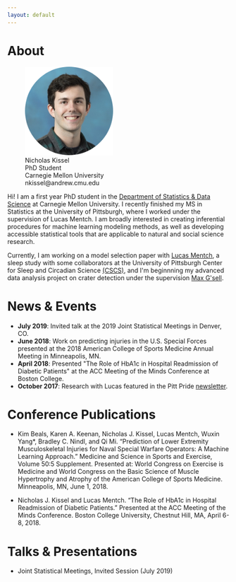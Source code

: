 ```yaml
---
layout: default
---
```


<!-- <figure>
    <img src='headshot.png' alt='missing' width='200' title='Me!' />
</figure>

  
**Nicholas Kissel**  
**PhD Student**  
**Carnegie Mellon University**  
**Contact: nkissel@andrew.cmu.edu**   -->

# About

<figure>
    <img src='headshot.png' alt='missing' width='200' title='Me!' />
    <figcaption>Nicholas Kissel <br /> PhD Student <br /> Carnegie Mellon University <br /> nkissel@andrew.cmu.edu </figcaption> 
</figure>

Hi! I am a first year PhD student in the [Department of Statistics & Data Science](http://www.stat.cmu.edu/) at Carnegie Mellon University. I recently finished my MS in Statistics at the University of Pittsburgh, where I worked under the supervision of Lucas Mentch. I am broadly interested in creating inferential procedures for machine learning modeling methods, as well as developing accessible statistical tools that are applicable to natural and social science research. 

Currently, I am working on a model selection paper with [Lucas Mentch](http://lucasmentch.com/index.html), a sleep study with some collaborators at the University of Pittsburgh Center for Sleep and Circadian Science [(CSCS)](https://www.sleep.pitt.edu/), and I'm beginnning my advanced data analysis project on crater detection under the supervision [Max G'sell](http://stat.cmu.edu/people/faculty/mgsell).


# News & Events

* **July 2019**: Invited talk at the 2019 Joint Statistical Meetings in Denver, CO.
* **June 2018**: Work on predicting injuries in the U.S. Special Forces presented at the 2018 American College of Sports Medicine Annual Meeting in Minneapolis, MN.
* **April 2018**: Presented "The Role of HbA1c in Hospital Readmission of Diabetic Patients" at the ACC Meeting of the Minds Conference at Boston College.
* **October 2017**: Research with Lucas featured in the Pitt Pride [newsletter](https://www.asundergrad.pitt.edu/mentoring-future-gatekeepers-science).

# Conference Publications

* Kim Beals, Karen A. Keenan, Nicholas J. Kissel, Lucas Mentch, Wuxin Yang*, Bradley C. Nindl, and Qi Mi. “Prediction of Lower Extremity Musculoskeletal Injuries for Naval Special Warfare Operators: A Machine Learning Approach.” Medicine and Science in Sports and Exercise, Volume 50:5 Supplement. Presented at: World Congress on Exercise is Medicine and World Congress on the Basic Science of Muscle Hypertrophy and Atrophy of the American College of Sports Medicine. Minneapolis, MN, June 1, 2018.

* Nicholas J. Kissel and Lucas Mentch. “The Role of HbA1c in Hospital Readmission of Diabetic Patients.” Presented at the ACC Meeting of the Minds Conference. Boston College University, Chestnut Hill, MA, April 6-8, 2018. 

# Talks & Presentations

* Joint Statistical Meetings, Invited Session (July 2019)


